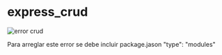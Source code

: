 # express_crud






![error crud](https://user-images.githubusercontent.com/97038060/196562157-5e88f2e1-af95-445e-96a3-162c07e10f3e.png)

Para arreglar este error se debe incluir package.jason "type": "modules"
